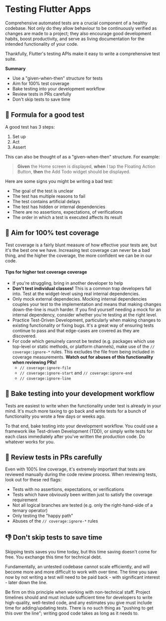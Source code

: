 # Testing Flutter Apps

Comprehensive automated tests are a crucial component of a healthy codebase. Not only do they allow behaviour to be continuously verified as changes are made to a project; they also encourage good development habits, boost productivity, and serve as living documentation for the intended functionality of your code.

Thankfully, Flutter's testing APIs make it easy to write a comprehensive test suite.

**Summary**

- Use a "given-when-then" structure for tests
- Aim for 100% test coverage
- Bake testing into your development workflow
- Review tests in PRs carefully
- Don't skip tests to save time

## 🧪 Formula for a good test

A good test has 3 steps:

1. Set up
2. Act
3. Assert

This can also be thought of as a "given-when-then" structure. For example:

> **Given** the Home screen is displayed, **when** I tap the Floating Action Button, **then** the Add Todo widget should be displayed.

Here are some signs you might be writing a bad test:

- The goal of the test is unclear
- The test has multiple reasons to fail
- The test contains artificial delays
- The test has hidden or internal dependencies
- There are no assertions, expectations, of verifications
- The order in which a test is executed affects its result

## 💯 Aim for 100% test coverage

Test coverage is a fairly blunt measure of how effective your tests are, but it's the best one we have. Increasing test coverage can never be a bad thing, and the higher the coverage, the more confident we can be in our code.

#### Tips for higher test coverage coverage

- If you're struggling, bring in another developer to help
- **Don't test individual classes!** This is a common trap developers fall into. Test at the widget-level using real internal dependencies.
- Only mock external dependecies. Mocking internal dependencies couples your test to the implementation and means that making changes down-the-line is much harder. If you find yourself needing a mock for an internal dependency, consider whether you're testing at the right level.
- Practice Test-Driven Development, particularly when making changes to existing functionality or fixing bugs. It's a great way of ensuring tests continue to pass and that edge-cases are covered as they are discovered.
- For code which genuinely cannot be tested (e.g. packages which use top-level or static methods, or platform channels), make use of the `// coverage:ignore-*` rules. This excludes the file from being included in coverage measurements. **Watch out for abuses of this functionality when reviewing PRs!**
  - `// coverage:ignore-file`
  - `// coverage:ignore-start` and `// coverage:ignore-end`
  - `// coverage:ignore-line`


## 🧁 Bake testing into your development workflow

Tests are easiest to write when the functionality under test is already in your mind. It's much more taxing to go back and write tests for a bunch of functionality you wrote a few days or weeks ago.

To that end, bake testing into your development workflow. You could use a framework like Test-driven Development (TDD), or simply write tests for each class immediately after you've written the production code. Do whatever works for you.

## 🔬 Review tests in PRs carefully

Even with 100% line coverage, it's extremely important that tests are reviewed manually during the code review process. When reviewing tests, look out for these red flags:

- Tests with no assertions, expectations, or verifications
- Tests which have obviously been written just to satisfy the coverage requirement
- Not all logical branches are tested (e.g. only the right-hand-side of a ternary operator)
- Only testing the "happy path"
- Abuses of the `// coverage:ignore-*` rules

## 👎 Don't skip tests to save time

Skipping tests saves you time today, but this time saving doesn't come for free. You exchange this time for technical debt.

Fundamentally, an untested codebase cannot scale efficiently, and will become more and more difficult to work with over time. The time you save now by not writing a test will need to be paid back - with significant interest - later down the line.

Be firm on this principle when working with non-technical staff. Project timelines should and must include sufficient time for developers to write high-quality, well-tested code, and any estimates you give must include time for adding/updating tests. There is no such thing as "pushing to get this over the line"; writing good code takes as long as it needs to.
